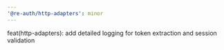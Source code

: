 ```yaml
---
'@re-auth/http-adapters': minor
---
```


feat(http-adapters): add detailed logging for token extraction and session validation
